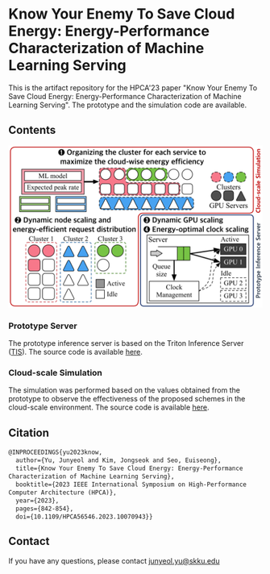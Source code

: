 # Know Your Enemy To Save Cloud Energy: Energy-Performance Characterization of Machine Learning Serving

This is the artifact repository for the HPCA'23 paper "Know Your Enemy To Save Cloud Energy: Energy-Performance Characterization of Machine Learning Serving". The prototype and the simulation code are available.

## Contents
![](./note/Contents.png)
### Prototype Server
The prototype inference server is based on the Triton Inference Server ([TIS](https://github.com/triton-inference-server/server)). The source code is available [here](https://github.com/EMDC-OS/power-aware-triton/tree/main/src).

### Cloud-scale Simulation 
The simulation was performed based on the values obtained from the prototype to observe the effectiveness of the proposed schemes in the cloud-scale environment.
The source code is available [here](https://github.com/EMDC-OS/power-aware-triton/tree/main/simulation).

## Citation
```
@INPROCEEDINGS{yu2023know,
  author={Yu, Junyeol and Kim, Jongseok and Seo, Euiseong},
  title={Know Your Enemy To Save Cloud Energy: Energy-Performance Characterization of Machine Learning Serving},
  booktitle={2023 IEEE International Symposium on High-Performance Computer Architecture (HPCA)},
  year={2023},
  pages={842-854},
  doi={10.1109/HPCA56546.2023.10070943}}
```
## Contact
If you have any questions, please contact junyeol.yu@skku.edu